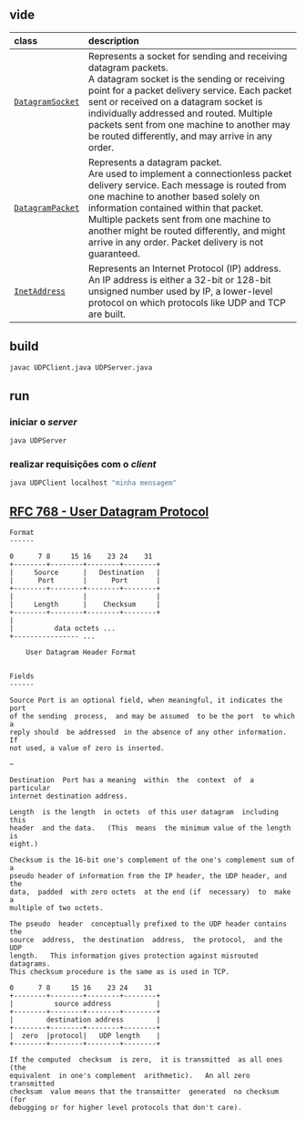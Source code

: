 ## vide
class | description
:-----|:------------
[`DatagramSocket`](https://docs.oracle.com/javase/8/docs/api/java/net/DatagramSocket.html) | Represents a socket for sending and receiving datagram packets.<br> A datagram socket is the sending or receiving point for a packet delivery service. Each packet sent or received on a datagram socket is individually addressed and routed. Multiple packets sent from one machine to another may be routed differently, and may arrive in any order.
[`DatagramPacket`](https://docs.oracle.com/javase/8/docs/api/java/net/DatagramPacket.html) | Represents a datagram packet.<br> Are used to implement a connectionless packet delivery service. Each message is routed from one machine to another based solely on information contained within that packet. Multiple packets sent from one machine to another might be routed differently, and might arrive in any order. Packet delivery is not guaranteed.
[`InetAddress`](https://docs.oracle.com/javase/8/docs/api/java/net/InetAddress.html) | Represents an Internet Protocol (IP) address. <br> An IP address is either a 32-bit or 128-bit unsigned number used by IP, a lower-level protocol on which protocols like UDP and TCP are built.


## build
```bash
javac UDPClient.java UDPServer.java
```

## run
### iniciar o _server_
```bash
java UDPServer
```

### realizar requisições com o _client_
```bash
java UDPClient localhost "minha mensagem"
```



## [RFC 768 - User Datagram Protocol](https://tools.ietf.org/html/rfc768)

```
Format
------

0      7 8     15 16    23 24    31
+--------+--------+--------+--------+
|     Source      |   Destination   |
|      Port       |      Port       |
+--------+--------+--------+--------+
|                 |                 |
|     Length      |    Checksum     |
+--------+--------+--------+--------+
|
|          data octets ...
+---------------- ...

    User Datagram Header Format


Fields
------

Source Port is an optional field, when meaningful, it indicates the port
of the sending  process,  and may be assumed  to be the port  to which a
reply should  be addressed  in the absence of any other information.  If
not used, a value of zero is inserted.

~

Destination  Port has a meaning  within  the  context  of  a  particular
internet destination address.

Length  is the length  in octets  of this user datagram  including  this
header  and the data.   (This  means  the minimum value of the length is
eight.)

Checksum is the 16-bit one's complement of the one's complement sum of a
pseudo header of information from the IP header, the UDP header, and the
data,  padded  with zero octets  at the end (if  necessary)  to  make  a
multiple of two octets.

The pseudo  header  conceptually prefixed to the UDP header contains the
source  address,  the destination  address,  the protocol,  and the  UDP
length.   This information gives protection against misrouted datagrams.
This checksum procedure is the same as is used in TCP.

0      7 8     15 16    23 24    31
+--------+--------+--------+--------+
|          source address           |
+--------+--------+--------+--------+
|        destination address        |
+--------+--------+--------+--------+
|  zero  |protocol|   UDP length    |
+--------+--------+--------+--------+

If the computed  checksum  is zero,  it is transmitted  as all ones (the
equivalent  in one's complement  arithmetic).   An all zero  transmitted
checksum  value means that the transmitter  generated  no checksum  (for
debugging or for higher level protocols that don't care).
```
